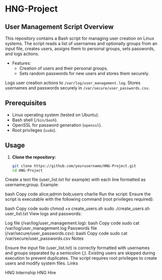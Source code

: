
# HNG-Project

## User Management Script Overview

This repository contains a Bash script for managing user creation on Linux systems. The script reads a list of usernames and optionally groups from an input file, creates users, assigns them to personal groups, sets passwords, and logs actions.

- Features:
  - Creation of users and their personal groups.
  - Sets random passwords for new users and stores them securely.

Logs user creation actions to `/var/log/user_management.log`. Stores usernames and passwords securely in `/var/secure/user_passwords.csv`.

## Prerequisites

- Linux operating system (tested on Ubuntu).
- Bash shell (`/bin/bash`).
- OpenSSL for password generation (`openssl`).
- Root privileges (`sudo`).

## Usage

1. **Clone the repository:**
   ```bash
   git clone https://github.com/yourusername/HNG-Project.git
   cd HNG-Project
Create a text file (user_list.txt for example) with each line formatted as username;group.
Example:

bash
Copy code
alice;admin
bob;users
charlie
Run the script:
Ensure the script is executable with the following command (root privileges required):

bash
Copy code
sudo chmod +x create_users.sh
sudo ./create_users.sh user_list.txt
View logs and passwords:

Log file (/var/log/user_management.log):
bash
Copy code
sudo cat /var/log/user_management.log
Passwords file (/var/secure/user_passwords.csv):
bash
Copy code
sudo cat /var/secure/user_passwords.csv
Notes

Ensure the input file (user_list.txt) is correctly formatted with usernames and groups separated by a semicolon (;).
Existing users are skipped during execution to prevent duplicates.
The script requires root privileges to create users and modify system files.
Links

HNG Internship
HNG Hire
